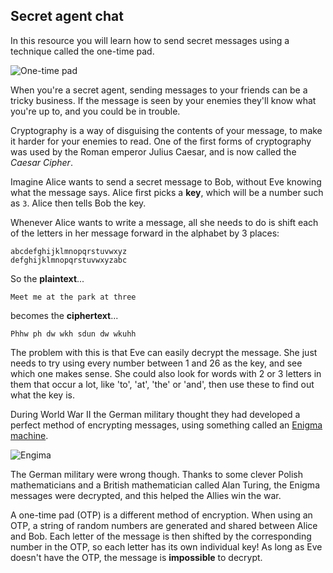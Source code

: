 ## Secret agent chat

In this resource you will learn how to send secret messages using a technique called the one-time pad.

![One-time pad](https://upload.wikimedia.org/wikipedia/commons/thumb/1/19/NSA_DIANA_one_time_pad.tiff/lossless-page1-677px-NSA_DIANA_one_time_pad.tiff.png)

When you're a secret agent, sending messages to your friends can be a tricky business. If the message is seen by your enemies they'll know what you're up to, and you could be in trouble.

Cryptography is a way of disguising the contents of your message, to make it harder for your enemies to read. One of the first forms of cryptography was used by the Roman emperor Julius Caesar, and is now called the *Caesar Cipher*.

Imagine Alice wants to send a secret message to Bob, without Eve knowing what the message says. Alice first picks a **key**, which will be a number such as `3`. Alice then tells Bob the key.

Whenever Alice wants to write a message, all she needs to do is shift each of the letters in her message forward in the alphabet by 3 places:

```
abcdefghijklmnopqrstuvwxyz
defghijklmnopqrstuvwxyzabc
```

So the **plaintext**...

```
Meet me at the park at three
```

becomes the **ciphertext**...

```
Phhw ph dw wkh sdun dw wkuhh
```

The problem with this is that Eve can easily decrypt the message. She just needs to try using every number between 1 and 26 as the key, and see which one makes sense. She could also look for words with 2 or 3 letters in them that occur a lot, like 'to', 'at', 'the' or 'and', then use these to find out what the key is.

During World War II the German military thought they had developed a perfect method of encrypting messages, using something called an [Enigma machine](https://simple.wikipedia.org/wiki/Enigma_%28machine%29).

![Engima](https://upload.wikimedia.org/wikipedia/commons/thumb/3/3e/EnigmaMachineLabeled.jpg/576px-EnigmaMachineLabeled.jpg)

The German military were wrong though. Thanks to some clever Polish mathematicians and a British mathematician called Alan Turing, the Enigma messages were decrypted, and this helped the Allies win the war.

A one-time pad (OTP) is a different method of encryption. When using an OTP, a string of random numbers are generated and shared between Alice and Bob. Each letter of the message is then shifted by the corresponding number in the OTP, so each letter has its own individual key! As long as Eve doesn't have the OTP, the message is **impossible** to decrypt.


